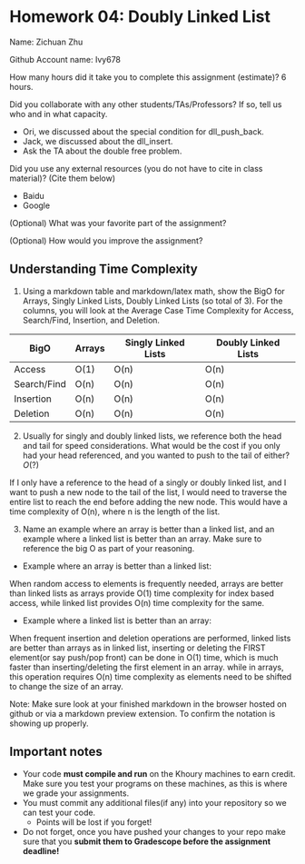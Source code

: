 # Homework 04: Doubly Linked List

Name: Zichuan Zhu

Github Account name: Ivy678

How many hours did it take you to complete this assignment (estimate)? 
6 hours.

Did you collaborate with any other students/TAs/Professors? If so, tell us who and in what capacity.  
- Ori, we discussed about the special condition for dll_push_back.
- Jack, we discussed about the dll_insert.
- Ask the TA about the double free problem.


Did you use any external resources (you do not have to cite in class material)? (Cite them below)  
- Baidu
- Google


(Optional) What was your favorite part of the assignment? 

(Optional) How would you improve the assignment? 

## Understanding Time Complexity

1. Using a markdown table and markdown/latex math, show the BigO for Arrays, Singly Linked Lists, Doubly Linked Lists (so total of 3). For the columns, you will look at the Average Case Time Complexity for Access, Search/Find,	Insertion, and Deletion. 

| BigO        | Arrays            | Singly Linked Lists     |  Doubly Linked Lists |
|-------------|-------------------|-------------------------|----------------------|
| Access      | O(1)              | O(n)                    | O(n)                 |
| Search/Find | O(n)              | O(n)                    | O(n)                 |
| Insertion   | O(n)              | O(n)                    | O(n)                 |
| Deletion    | O(n)              | O(n)                    | O(n)                 |


2. Usually for singly and doubly linked lists, we reference both the head and tail for speed considerations. What would be the cost if you only had your head referenced, and you wanted to push to the tail of either?  $O(?)$

If I only have a reference to the head of a singly or doubly linked list, and I want to push a new node to the tail of the list, I would need to traverse the entire list to reach the end before adding the new node. This would have a time complexity of O(n), where n is the length of the list.


3. Name an example where an array is better than a linked list, and an example where a linked list is better than an array. Make sure to reference the big O as part of your reasoning.

- Example where an array is better than a linked list:

When random access to elements is frequently needed, arrays are better than linked lists as arrays provide O(1) time complexity for index based access, while linked list provides O(n) time complexity for the same.

- Example where a linked list is better than an array:

When frequent insertion and deletion operations are performed, linked lists are better than arrays as in linked list, inserting or deleting the FIRST element(or say push/pop front) can be done in O(1) time, which is much faster than inserting/deleting the first element in an array. while in arrays, this operation requires O(n) time complexity as elements need to be shifted to change the size of an array.



Note: Make sure look at your finished markdown in the browser hosted on github or via a markdown preview extension. To confirm the notation is showing up properly. 

## Important notes

* Your code **must compile and run** on the Khoury machines to earn credit. Make sure you test your programs on these machines, as this is where we grade your assignments.
* You must commit any additional files(if any) into your repository so we can test your code.
  * Points will be lost if you forget!
* Do not forget, once you have pushed your changes to your repo make sure that you **submit them to Gradescope before the assignment deadline!**

